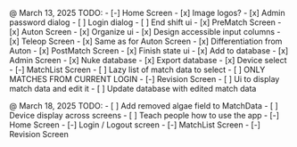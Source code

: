 
@ March 13, 2025
TODO:
    - [-] Home Screen
        - [x] Image logos?
        - [x] Admin password dialog
        - [ ] Login dialog
        - [ ] End shift ui
    - [x] PreMatch Screen
    - [x] Auton Screen
        - [x] Organize ui
        - [x] Design accessible input columns
    - [x] Teleop Screen
        - [x] Same as for Auton Screen
        - [x] Differentiation from Auton
    - [x] PostMatch Screen
        - [x] Finish state ui
        - [x] Add to database
    - [x] Admin Screen
        - [x] Nuke database
        - [x] Export database
        - [x] Device select
    - [-] MatchList Screen
        - [ ] Lazy list of match data to select
        - [ ] ONLY MATCHES FROM CURRENT LOGIN
    - [-] Revision Screen
        - [ ] Ui to display match data and edit it
        - [ ] Update database with edited match data

@ March 18, 2025
TODO:
    - [ ] Add removed algae field to MatchData
    - [ ] Device display across screens
    - [ ] Teach people how to use the app
    - [-] Home Screen
        - [-] Login / Logout screen
    - [-] MatchList Screen
    - [-] Revision Screen